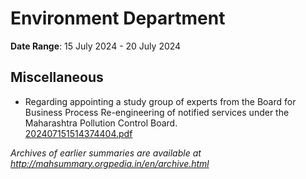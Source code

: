# Environment Department

**Date Range**: 15 July 2024 - 20 July 2024


## Miscellaneous
- Regarding appointing a study group of experts from the Board for Business Process Re-engineering of notified services under the Maharashtra Pollution Control Board.\
  [202407151514374404.pdf](https://gr.maharashtra.gov.in/Site/Upload/Government%20Resolutions/English/202407151514374404.pdf)


*Archives of earlier summaries are available at http://mahsummary.orgpedia.in/en/archive.html*